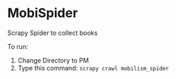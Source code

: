 # MobiSpider
Scrapy Spider to collect books

To run:  
1. Change Directory to PM
1. Type this command: `scrapy crawl mobilism_spider`

